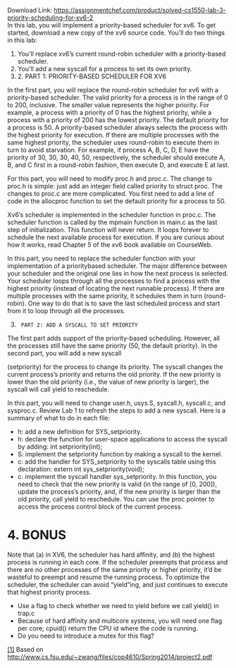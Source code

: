 Download Link: https://assignmentchef.com/product/solved-cs1550-lab-3-priority-scheduling-for-xv6-2
<br>
In this lab, you will implement a priority-based scheduler for xv6. To get started, download a new copy of the xv6 source code. You’ll do two things in this lab:

<ol>

 <li>You’ll replace xv6’s current round-robin scheduler with a priority-based scheduler.</li>

 <li>You’ll add a new syscall for a process to set its own priority.</li>

 <li>                                          2.      PART 1: PRIORITY-BASED SCHEDULER FOR XV6</li>

</ol>

In the first part, you will replace the round-robin scheduler for xv6 with a priority-based scheduler. The valid priority for a process is in the range of 0 to 200, inclusive. The smaller value represents the higher priority. For example, a process with a priority of 0 has the highest priority, while a process with a priority of 200 has the lowest priority. The default priority for a process is 50. A priority-based scheduler always selects the process with the highest priority for execution.  If there are multiple processes with the same highest priority, the scheduler uses round-robin to execute them in turn to avoid starvation. For example, if process A, B, C, D, E have the priority of 30, 30, 30, 40, 50, respectively, the scheduler should execute A, B, and C first in a round-robin fashion, then execute D, and execute E at last.




For this part, you will need to modify proc.h and proc.c. The change to proc.h is simple: just add an integer field called priority to struct proc. The changes to proc.c are more complicated. You first need to add a line of code in the allocproc function to set the default priority for a process to 50.




Xv6’s scheduler is implemented in the scheduler function in proc.c. The scheduler function is called by the mpmain function in main.c as the last step of initialization. This function will never return. It loops forever to schedule the next available process for execution. If you are curious about how it works, read Chapter 5 of the xv6 book available on CourseWeb.




In this part, you need to replace the scheduler function with your implementation of a prioritybased scheduler. The major difference between your scheduler and the original one lies in how the next process is selected. Your scheduler loops through all the processes to find a process with the highest priority (instead of locating the next runnable process). If there are multiple processes with the same priority, it schedules them in turn (round-robin). One way to do that is to save the last scheduled process and start from it to loop through all the processes.

3.      PART 2: ADD A SYSCALL TO SET PRIORITY

The first part adds support of the priority-based scheduling. However, all the processes still have the same priority (50, the default priority). In the second part, you will add a new syscall

(setpriority) for the process to change its priority. The syscall changes the current process’s priority and returns the old priority. If the new priority is lower than the old priority (i.e., the value of new priority is larger), the syscall will call yield to reschedule.




In this part, you will need to change user.h, usys.S, syscall.h, syscall.c, and sysproc.c. Review Lab 1 to refresh the steps to add a new syscall. Here is a summary of what to do in each file:




<ul>

 <li>h: add a new definition for SYS_setpriority.</li>

 <li>h: declare the function for user-space applications to access the syscall by adding: int setpriority(int);</li>

 <li>S: implement the setpriority function by making a syscall to the kernel.</li>

 <li>c: add the handler for SYS_setpriority to the syscalls table using this declaration: extern int sys_setpriority(void);</li>

 <li>c: implement the syscall handler sys_setpriority. In this function, you need to check that the new priority is valid (in the range of [0, 200]), update the process’s priority, and, if the new priority is larger than the old priority, call yield to reschedule. You can use the proc pointer to access the process control block of the current process.</li>

</ul>

<h1>4.      BONUS</h1>

Note that (a) in XV6, the scheduler has hard affinity, and (b) the highest process is running in each core. If the scheduler preempts that process and there are no other processes of the same priority or higher priority, it’d be wasteful to preempt and resume the running process.  To optimize the scheduler, the scheduler can avoid “yield”ing, and just continues to execute that highest priority process.

<ul>

 <li>Use a flag to check whether we need to yield before we call yield() in trap.c</li>

 <li>Because of hard affinity and multicore systems, you will need one flag per core; cpuid() return the CPU id where the code is running.</li>

 <li>Do you need to introduce a mutex for this flag?</li>

</ul>

<a href="#_ftnref1" name="_ftn1">[1]</a> Based on http://www.cs.fsu.edu/~zwang/files/cop4610/Spring2014/project2.pdf